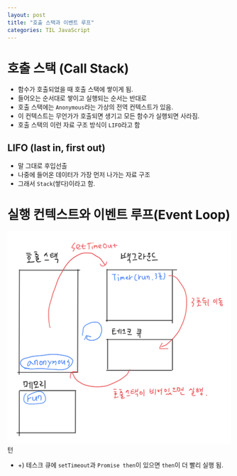 ```yaml
---
layout: post
title: "호출 스택과 이벤트 루프"
categories: TIL JavaScript
---
```


# 호출 스택 (Call Stack)

- 함수가 호출되었을 때 호출 스택에 쌓이게 됨.
- 들어오는 순서대로 쌓이고 실행되는 순서는 반대로
- 호출 스택에는 `Anonymous`라는 가상의 전역 컨텍스트가 있음.
- 이 컨텍스트는 무언가가 호출되면 생기고 모든 함수가 실행되면 사라짐.
- 호출 스택의 이런 자료 구조 방식이 `LIFO`라고 함

## LIFO (last in, first out)

- 말 그대로 후입선출
- 나중에 들어온 데이터가 가장 먼저 나가는 자료 구조
- 그래서 `Stack`(쌓다)이라고 함.

# 실행 컨텍스트와 이벤트 루프(Event Loop)

![EventLoop](/assets/img/post/20220310/eventLoop.png)
턴

- +) 테스크 큐에 `setTimeout`과 `Promise then`이 있으면 `then`이 더 빨리 실행 됨.
